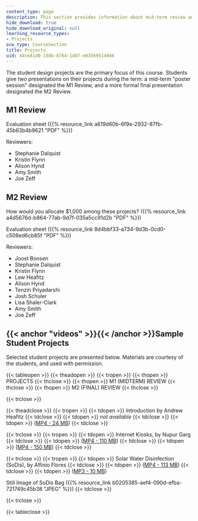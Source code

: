 ```yaml
---
content_type: page
description: This section provides information about mid-term review and final review.
hide_download: true
hide_download_original: null
learning_resource_types:
- Projects
ocw_type: CourseSection
title: Projects
uid: 44ce41d0-1ddb-8764-1d87-e03569514946
---
```


The student design projects are the primary focus of this course. Students give two presentations on their projects during the term: a mid-term "poster session" designated the M1 Review, and a more formal final presentation designated the M2 Review.

M1 Review
---------

Evaluation sheet ({{% resource_link a619d60b-6f9e-2932-87fb-45b63b4b9621 "PDF" %}})

Reviewers:

*   Stephanie Dalquist
*   Kristin Flynn
*   Alison Hynd
*   Amy Smith
*   Joe Zeff

M2 Review
---------

How would you allocate $1,000 among these projects? ({{% resource_link a4d5676d-b864-77ab-9d7f-035a5cc91d2b "PDF" %}})

Evaluation sheet ({{% resource_link 8d4bbf33-a734-9d3b-0cd0-c508ed6cb85f "PDF" %}})

Reviewers:

*   Joost Bonsen
*   Stephanie Dalquist
*   Kristin Flynn
*   Lew Heafitz
*   Alison Hynd
*   Tenzin Priyadarshi
*   Josh Schuler
*   Lisa Shaler-Clark
*   Amy Smith
*   Joe Zeff

{{< anchor "videos" >}}{{< /anchor >}}Sample Student Projects
-------------------------------------------------------------

Selected student projects are presented below. Materials are courtesy of the students, and used with permission.

{{< tableopen >}}
{{< theadopen >}}
{{< tropen >}}
{{< thopen >}}
PROJECTS
{{< thclose >}}
{{< thopen >}}
M1 (MIDTERM) REVIEW
{{< thclose >}}
{{< thopen >}}
M2 (FINAL) REVIEW
{{< thclose >}}

{{< trclose >}}

{{< theadclose >}}
{{< tropen >}}
{{< tdopen >}}
Introduction by Andrew Heafitz
{{< tdclose >}}
{{< tdopen >}}
_not available_
{{< tdclose >}}
{{< tdopen >}}
([MP4 - 24 MB](http://www.archive.org/download/MITSP.724F05/ocw-sp.724-Intro_Heafitz-12dec05-220k.mp4))
{{< tdclose >}}

{{< trclose >}}
{{< tropen >}}
{{< tdopen >}}
Internet Kiosks, by Nupur Garg
{{< tdclose >}}
{{< tdopen >}}
([MP4 - 110 MB](http://www.archive.org/download/MITSP.724F05/ocw-sp.724-Garg-01nov05-220k.mp4))
{{< tdclose >}}
{{< tdopen >}}
([MP4 - 150 MB](http://www.archive.org/download/MITSP.724F05/ocw-sp.724-Garg-08dec05-220k.mp4))
{{< tdclose >}}

{{< trclose >}}
{{< tropen >}}
{{< tdopen >}}
Solar Water Disinfection (SoDis), by Alfinio Flores
{{< tdclose >}}
{{< tdopen >}}
([MP4 - 113 MB](http://www.archive.org/download/MITSP.724F05/ocw-sp.724-Flores-01nov05-220k.mp4))
{{< tdclose >}}
{{< tdopen >}}
([MP3 - 10 MB](http://www.archive.org/download/MITSP.724F05/Alfinio_Flores_12805.mp3))  
  
Still Image of SoDis Bag ({{% resource_link b0205385-aef4-090d-efba-721749c45b38 "JPEG" %}})
{{< tdclose >}}

{{< trclose >}}

{{< tableclose >}}